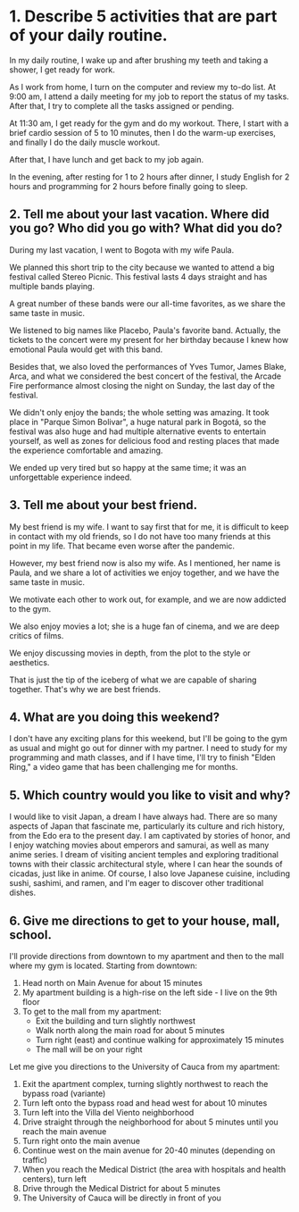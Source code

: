 # 1. Describe 5 activities that are part of your daily routine.

In my daily routine, I wake up and after brushing my teeth and taking a shower, I get ready for work. 

As I work from home, I turn on the computer and review my to-do list. At 9:00 am, I attend a daily meeting for my job to report the status of my tasks. After that, I try to complete all the tasks assigned or pending. 

At 11:30 am, I get ready for the gym and do my workout. There, I start with a brief cardio session of 5 to 10 minutes, then I do the warm-up exercises, and finally I do the daily muscle workout. 

After that, I have lunch and get back to my job again.

In the evening, after resting for 1 to 2 hours after dinner, I study English for 2 hours and programming for 2 hours before finally going to sleep.



## 2. Tell me about your last vacation. Where did you go? Who did you go with? What did you do?

During my last vacation, I went to Bogota with my wife Paula. 

We planned this short trip to the city because we wanted to attend a big festival called Stereo Picnic. This festival lasts 4 days straight and has multiple bands playing.

A great number of these bands were our all-time favorites, as we share the same taste in music. 

We listened to big names like Placebo, Paula's favorite band. Actually, the tickets to the concert were my present for her birthday because I knew how emotional Paula would get with this band. 

Besides that, we also loved the performances of Yves Tumor, James Blake, Arca, and what we considered the best concert of the festival, the Arcade Fire performance almost closing the night on Sunday, the last day of the festival. 

We didn't only enjoy the bands; the whole setting was amazing. It took place in "Parque Simon Bolivar", a huge natural park in Bogotá, so the festival was also huge and had multiple alternative events to entertain yourself, as well as zones for delicious food and resting places that made the experience comfortable and amazing. 

We ended up very tired but so happy at the same time; it was an unforgettable experience indeed.


## 3. Tell me about your best friend.

My best friend is my wife. I want to say first that for me, it is difficult to keep in contact with my old friends, so I do not have too many friends at this point in my life. That became even worse after the pandemic. 

However, my best friend now is also my wife. As I mentioned, her name is Paula, and we share a lot of activities we enjoy together, and we have the same taste in music. 

We motivate each other to work out, for example, and we are now addicted to the gym. 

We also enjoy movies a lot; she is a huge fan of cinema, and we are deep critics of films. 

We enjoy discussing movies in depth, from the plot to the style or aesthetics. 

That is just the tip of the iceberg of what we are capable of sharing together. That's why we are best friends.

## 4. What are you doing this weekend?

I don't have any exciting plans for this weekend, but I'll be going to the gym as usual and might go out for dinner with my partner. I need to study for my programming and math classes, and if I have time, I'll try to finish "Elden Ring," a video game that has been challenging me for months.

## 5. Which country would you like to visit and why?

I would like to visit Japan, a dream I have always had. There are so many aspects of Japan that fascinate me, particularly its culture and rich history, from the Edo era to the present day. I am captivated by stories of honor, and I enjoy watching movies about emperors and samurai, as well as many anime series. I dream of visiting ancient temples and exploring traditional towns with their classic architectural style, where I can hear the sounds of cicadas, just like in anime. Of course, I also love Japanese cuisine, including sushi, sashimi, and ramen, and I'm eager to discover other traditional dishes.

## 6. Give me directions to get to your house, mall, school.

I'll provide directions from downtown to my apartment and then to the mall where my gym is located. Starting from downtown:

1. Head north on Main Avenue for about 15 minutes
2. My apartment building is a high-rise on the left side - I live on the 9th floor
3. To get to the mall from my apartment:
    - Exit the building and turn slightly northwest
    - Walk north along the main road for about 5 minutes
    - Turn right (east) and continue walking for approximately 15 minutes
    - The mall will be on your right
    
Let me give you directions to the University of Cauca from my apartment:

1. Exit the apartment complex, turning slightly northwest to reach the bypass road (variante)
2. Turn left onto the bypass road and head west for about 10 minutes
3. Turn left into the Villa del Viento neighborhood
4. Drive straight through the neighborhood for about 5 minutes until you reach the main avenue
5. Turn right onto the main avenue
6. Continue west on the main avenue for 20-40 minutes (depending on traffic)
7. When you reach the Medical District (the area with hospitals and health centers), turn left
8. Drive through the Medical District for about 5 minutes
9. The University of Cauca will be directly in front of you